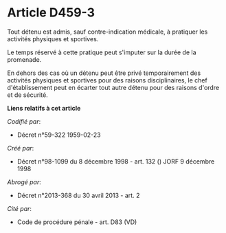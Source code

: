 # Article D459-3

Tout détenu est admis, sauf contre-indication médicale, à pratiquer les activités physiques et sportives.

Le temps réservé à cette pratique peut s'imputer sur la durée de la promenade.

En dehors des cas où un détenu peut être privé temporairement des activités physiques et sportives pour des raisons
disciplinaires, le chef d'établissement peut en écarter tout autre détenu pour des raisons d'ordre et de sécurité.

**Liens relatifs à cet article**

_Codifié par_:

  - Décret n°59-322 1959-02-23

_Créé par_:

  - Décret n°98-1099 du 8 décembre 1998 - art. 132 () JORF 9 décembre 1998

_Abrogé par_:

  - Décret n°2013-368 du 30 avril 2013 - art. 2

_Cité par_:

  - Code de procédure pénale - art. D83 (VD)
